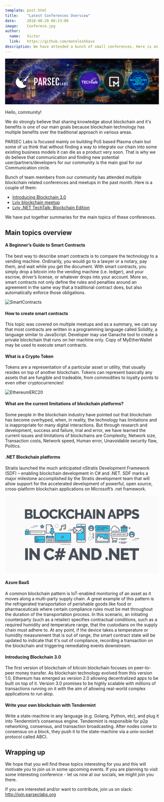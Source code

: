 ```yaml
---
template: post.html
title:    "Latest Conferences Overview"
date:     2018-08-29 00:23:00
image:    Conferece.jpg
author:
  name:   Victor
  link:   https://github.com/mateleshkavo
description: We have attended a bunch of small conferences. Here is an overview
---
```


<img src="/img/blog/ConferencesList.jpg" alt="ConferencesList">

Hello, community!

We do strongly believe that sharing knowledge about blockchain and it's benefits is one of our main goals because blockchain technology has multiple benefits over the traditional approach in various areas.

PARSEC Labs is focused mainly on building PoS based Plasma chain but some of us think that without finding a way to integrate our chain into some existing business models it can die as a product very soon. That is why we do believe that communication and finding new potential user/partners/developers for our community is the main goal for our Communication circle.

Bunch of team members from our community has attended multiple blockchain related conferences and meetups in the past month. Here is a couple of them:
- <a href="https://www.meetup.com/blockchainstartupslviv/events/253546111/">Introducing Blockchain 3.0</a> 
- <a href="https://dou.ua/calendar/22188/">Lviv blockchain meetup</a>
- <a href="https://dou.ua/calendar/21331/">Lviv .NET TechTalk: Blockchain Edition</a>

We have put together summaries for the main topics of these conferences.

## Main topics overview

#### A Beginner’s Guide to Smart Contracts

The best way to describe smart contracts is to compare the technology to a vending machine. Ordinarily, you would go to a lawyer or a notary, pay them, and wait while you get the document. With smart contracts, you simply drop a bitcoin into the vending machine (i.e. ledger), and your escrow, driver’s license, or whatever drops into your account. More so, smart contracts not only define the rules and penalties around an agreement in the same way that a traditional contract does, but also automatically enforce those obligations.

<img src="/img/blog/SmartContracts.jpg" alt="SmartContracts">

#### How to create smart contracts

This topic was covered on multiple meetups and as a summary, we can say that most contracts are written in a programming language called Solidity, a language similar to JavaScript. Developer may use Ganache tool to create a private blockchain that runs on her machine only. Copy of MyEtherWallet may be used to execute smart contracts.

#### What is a Crypto Token

Tokens are a representation of a particular asset or utility, that usually resides on top of another blockchain. Tokens can represent basically any assets that are fungible and tradeable, from commodities to loyalty points to even other cryptocurrencies!

<img src="/img/blog/EthereumERC20.jpg" alt="EthereumERC20">

#### What are the current limitations of blockchain platforms?

Some people in the blockchain industry have pointed out that blockchain has become overhyped, when, in reality, the technology has limitations and is inappropriate for many digital interactions. But through research and development, success and failure, trial and error, we have learned the current issues and limitations of blockchains are Complexity, Network size, Transaction costs, Network speed, Human error, Unavoidable security flaw, Politics.

#### .NET Blockchain platforms

Stratis launched the much anticipated nStratis Development Framework (SDF) – enabling blockchain development in C# and .NET. SDF marks a major milestone accomplished by the Stratis development team that will allow support for the accelerated development of powerful, open source, cross-platform blockchain applications on Microsoft’s .net framework. 

<img src="/img/blog/BlockchainCsharp.jpg" alt="BlockchainCsharp">

#### Azure BaaS

A common blockchain pattern is IoT-enabled monitoring of an asset as it moves along a multi-party supply chain. A great example of this pattern is the refrigerated transportation of perishable goods like food or pharmaceuticals where certain compliance rules must be met throughout the duration of the transportation process. In this scenario, an initiating counterparty (such as a retailer) specifies contractual conditions, such as a required humidity and temperature range, that the custodians on the supply chain must adhere to. At any point, if the device takes a temperature or humidity measurement that is out of range, the smart contract state will be updated to indicate that it's out of compliance, recording a transaction on the blockchain and triggering remediating events downstream.

#### Introducing Blockchain 3.0

The first version of blockchain of bitcoin blockchain focuses on peer-to-peer money transfer. As blockchain technology evolved from this version 1.0, Ethereum has emerged as version 2.0 allowing decentralized apps to be built on top of it. Version 3.0 promises to be highly scalable with millions of transactions running on it with the aim of allowing real-world complex applications to run atop.

#### Write your own blockchain with Tendermint

Write a state-machine in any language (e.g. Golang, Python, etc), and plug it into Tendermint’s consensus engine. Tendermint is responsible for p2p networking, consensus, and transaction broadcasting. After nodes come to consensus on a block, they push it to the state-machine via a unix-socket protocol called ABCI.

## Wrapping up

We hope that you will find these topics interesting for you and this will motivate you to join us in some upcoming events. If you are planning to visit some interesting conference - let us now at our socials, we might join you there.

If you are interested and/or want to contribute, join us on slack: http://join.parseclabs.org